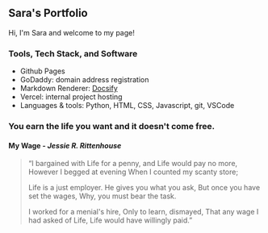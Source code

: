 ## Sara's Portfolio

Hi, I'm Sara and welcome to my page! <br>

### Tools, Tech Stack, and Software
- Github Pages
- GoDaddy: domain address registration
- Markdown Renderer: [Docsify](https://docsify-this.net/)
- Vercel: internal project hosting
- Languages & tools: Python, HTML, CSS, Javascript, git, VSCode

### You earn the life you want and it doesn't come free.

#### My Wage - _Jessie R. Rittenhouse_

> “I bargained with Life for a penny,
> and Life would pay no more,
> However I begged at evening
> When I counted my scanty store;
>
> Life is a just employer.
> He gives you what you ask,
> But once you have set the wages,
> Why, you must bear the task.
>
> I worked for a menial's hire,
> Only to learn, dismayed,
> That any wage I had asked of Life,
> Life would have willingly paid.”

